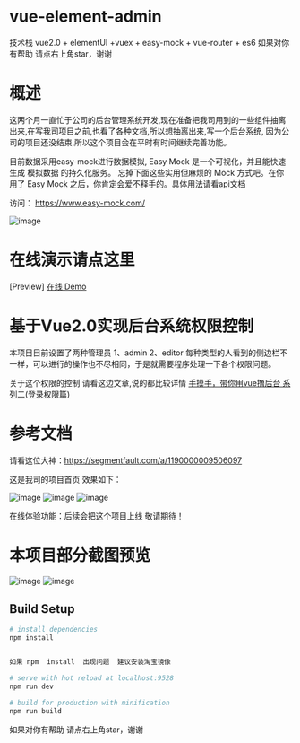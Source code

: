 # vue-element-admin

技术栈 vue2.0 + elementUI +vuex + easy-mock + vue-router + es6         如果对你有帮助 请点右上角star，谢谢


# 概述
这两个月一直忙于公司的后台管理系统开发,现在准备把我司用到的一些组件抽离出来,在写我司项目之前,也看了各种文档,所以想抽离出来,写一个后台系统, 因为公司的项目还没结束,所以这个项目会在平时有时间继续完善功能。

目前数据采用easy-mock进行数据模拟, Easy Mock 是一个可视化，并且能快速生成 模拟数据 的持久化服务。 忘掉下面这些实用但麻烦的 Mock 方式吧。在你用了 Easy Mock 之后，你肯定会爱不释手的。具体用法请看api文档

访问： https://www.easy-mock.com/

![image](https://github.com/yjx-passion/vue-element-admin/blob/master/src/screenshots/easy-mock.png)


# 在线演示请点这里

[Preview]
[在线 Demo](http://yjx-passion.github.io/vue-element-admin)
# 基于Vue2.0实现后台系统权限控制
本项目目前设置了两种管理员 1、admin 2、editor
每种类型的人看到的侧边栏不一样，可以进行的操作也不尽相同，于是就需要程序处理一下各个权限问题。

关于这个权限的控制 请看这边文章,说的都比较详情  [手摸手，带你用vue撸后台 系列二(登录权限篇)](https://juejin.im/post/591aa14f570c35006961acac)

# 参考文档

请看这位大神：https://segmentfault.com/a/1190000009506097

这是我司的项目首页 效果如下：

![image](https://github.com/yjx-passion/vue-element-admin/blob/master/src/screenshots/xker.gif)
![image](https://github.com/yjx-passion/vue-element-admin/blob/master/src/screenshots/topic.png)
![image](https://github.com/yjx-passion/vue-element-admin/blob/master/src/screenshots/schedule.png)

在线体验功能：后续会把这个项目上线 敬请期待！
# 本项目部分截图预览

![image](https://github.com/yjx-passion/vue-element-admin/blob/master/src/screenshots/login.png)
![image](https://github.com/yjx-passion/vue-element-admin/blob/master/src/screenshots/table.png)

## Build Setup
  

``` bash
# install dependencies
npm install


如果 npm  install  出现问题  建议安装淘宝镜像

# serve with hot reload at localhost:9528
npm run dev

# build for production with minification
npm run build
```

如果对你有帮助 请点右上角star，谢谢


